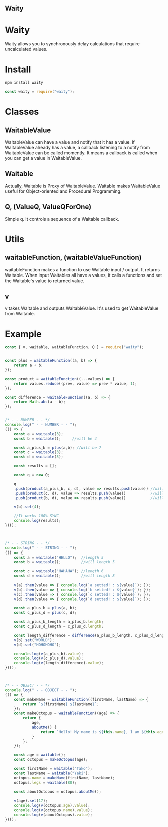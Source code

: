 Waity
-------

# Waity
Waity allows you to synchronously delay calculations that require uncalculated values.

# Install
```bash
npm install waity
```
```js
const waity = require("waity");
```


# Classes

## WaitableValue
WaitableValue can have a value and notify that it has a value.
If WaitableValue already has a value, a callback listening to a notify from WaitableValue can be called momently.
It means a callback is called when you can get a value in WaitableValue.

## Waitable
Actually, Waitable is Proxy of WaitableValue.
Waitable makes WaitableValue useful for Object-oriented and Procedural Programming.

## Q, (ValueQ, ValueQForOne)
Simple q.
It controls a sequence of a Waitable callback.

# Utils

## waitableFunction, (waitableValueFunction)
waitableFunction makes a function to use Waitable input / output.
It returns Waitable.
When input Waitables all have a values, it calls a functions and set the Waitable's value to returned value.

## v
v takes Waitable and outputs WaitableValue.
It's used to get WaitableValue from Waitable.

# Example
```js
const { v, waitable, waitableFunction, Q } = require("waity");


const plus = waitableFunction((a, b) => {
    return a + b;
});

const product = waitableFunction((...values) => {
    return values.reduce((prev, value) => prev * value, 1);
});

const difference = waitableFunction((a, b) => {
    return Math.abs(a - b);
});


/* - - NUMBER - - */
console.log(" - - NUMBER - - ");
(() => {
    const a = waitable(3);
    const b = waitable();     //will be 4

    const a_plus_b = plus(a,b); //will be 7
    const c = waitable(3);
    const d = waitable(5);

    const results = [];

    const q = new Q;

    q
    .push(product(a_plus_b, c, d), value => results.push(value)) //will be 105 second, push first
    .push(product(c, d), value => results.push(value))           //will be 15  first , push second
    .push(product(b, d), value => results.push(value))           //will be 20  third , push third

    v(b).set(4);

    //It works 100% SYNC
    console.log(results);
})();



/* - - STRING - - */
console.log(" - - STRING - - ");
(() => {
    const a = waitable("HELLO");  //length 5
    const b = waitable();         //will length 5

    const c = waitable("HAHAHA"); //length 6
    const d = waitable();         //will length 8
    
    v(a).then(value => { console.log(`a setted! : ${value}`); });
    v(b).then(value => { console.log(`b setted! : ${value}`); });
    v(c).then(value => { console.log(`c setted! : ${value}`); });
    v(d).then(value => { console.log(`d setted! : ${value}`); });

    const a_plus_b = plus(a, b);
    const c_plus_d = plus(c, d);

    const a_plus_b_length = a_plus_b.length;
    const c_plus_d_length = c_plus_d.length;

    const length_difference = difference(a_plus_b_length, c_plus_d_length);
    v(b).set("WORLD");
    v(d).set("HOHOHOHO");

    console.log(v(a_plus_b).value);
    console.log(v(c_plus_d).value);
    console.log(v(length_difference).value);
})();



/* - - OBJECT - - */
console.log(" - - OBJECT - - ");
(() => {
    const makeName = waitableFunction((firstName, lastName) => {
        return `${firstName} ${lastName}`;
    });
    const makeOctopus = waitableFunction((age) => {
        return {
            age,
            aboutMe() {
                return `Hello! My name is ${this.name}, I am ${this.age} years old. I have ${this.legs} legs.`;
            }
        };
    });

    const age = waitable();
    const octopus = makeOctopus(age);

    const firstName = waitable("Tako");
    const lastName = waitable("Yaki");
    octopus.name = makeName(firstName, lastName);
    octopus.legs = waitable(80);
    
    const aboutOctopus = octopus.aboutMe();

    v(age).set(17);
    console.log(v(octopus.age).value);
    console.log(v(octopus.name).value);
    console.log(v(aboutOctopus).value);
})();
```